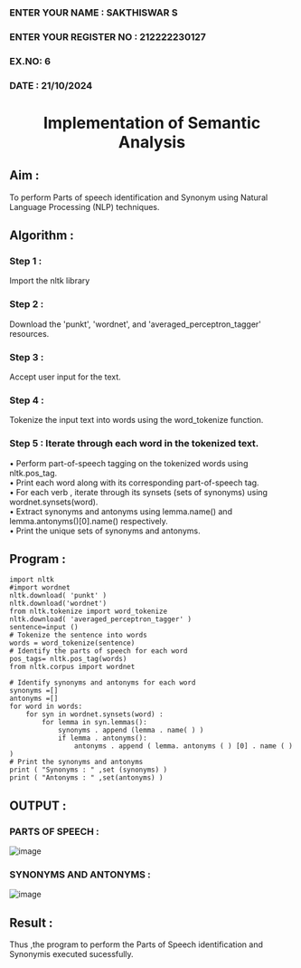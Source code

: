 <H3>ENTER YOUR NAME : SAKTHISWAR S</H3>
<H3>ENTER YOUR REGISTER NO : 212222230127</H3>
<H3>EX.NO: 6</H3>
<H3>DATE : 21/10/2024</H3>
<H1 ALIGN =CENTER>Implementation of Semantic Analysis</H1>

## Aim :

To perform Parts of speech identification and Synonym using Natural Language Processing (NLP) techniques.
 
## Algorithm :

### Step 1 :

Import the nltk library

### Step 2 :

Download the 'punkt', 'wordnet', and 'averaged_perceptron_tagger' resources.

### Step 3 :

Accept user input for the text.

### Step 4 :

Tokenize the input text into words using the word_tokenize function.

### Step 5 : Iterate through each word in the tokenized text.<br>
•	Perform part-of-speech tagging on the tokenized words using nltk.pos_tag.<br>
•	Print each word along with its corresponding part-of-speech tag.<br>
•	For each verb , iterate through its synsets (sets of synonyms) using wordnet.synsets(word).<br>
•	Extract synonyms and antonyms using lemma.name() and lemma.antonyms()[0].name() respectively.<br>
•	Print the unique sets of synonyms and antonyms.

## Program :

```
import nltk
#import wordnet
nltk.download( 'punkt' )
nltk.download('wordnet')
from nltk.tokenize import word_tokenize
nltk.download( 'averaged_perceptron_tagger' )
sentence=input ()
# Tokenize the sentence into words
words = word_tokenize(sentence)
# Identify the parts of speech for each word
pos_tags= nltk.pos_tag(words)
from nltk.corpus import wordnet

# Identify synonyms and antonyms for each word
synonyms =[]
antonyms =[]
for word in words:
	for syn in wordnet.synsets(word) :
		for lemma in syn.lemmas():
			synonyms . append (lemma . name( ) )
			if lemma . antonyms():
				antonyms . append ( lemma. antonyms ( ) [0] . name ( ) )
# Print the synonyms and antonyms
print ( "Synonyms : " ,set (synonyms) )
print ( "Antonyms : " ,set(antonyms) )

```

## OUTPUT :

### PARTS OF SPEECH :

![image](https://github.com/user-attachments/assets/41216163-157c-4059-a32b-dc2367fa70bd)

### SYNONYMS AND ANTONYMS :

![image](https://github.com/user-attachments/assets/aa471c25-f7a1-4833-be9a-d2e177af622b)

## Result :

Thus ,the program to perform the Parts of Speech identification and Synonymis executed sucessfully.
